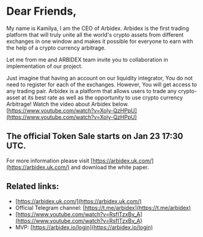 # Dear Friends,

My name is Kamilya, I am the CEO of Arbidex. Arbidex is the first trading platform that will truly unite all the world's crypto assets from different exchanges in one window and makes it possible for everyone to earn with the help of a crypto currency arbitrage. 

Let me from me and ARBIDEX team invite you to collaboration in implementation of our project. 

Just imagine that having an account on our liquidity integrator, You do not need to register for each of the exchanges. However, You will get access to any trading pair. Arbidex is a platform that allows users to trade any crypto-asset at its best rate as well as the opportunity to use crypto currency Arbitrage!
Watch the video about Arbidex below. [https://www.youtube.com/watch?v=Xoly-QzHPpU](https://www.youtube.com/watch?v=Xoly-QzHPpU) 

## The official Token Sale starts on Jan 23 17:30 UTC.

For more information please visit [https://arbidex.uk.com/](https://arbidex.uk.com/) and download the white paper.

## Related links:
* [https://arbidex.uk.com/](https://arbidex.uk.com/)
* Official Telegram channel: [https://t.me/arbidex](https://t.me/arbidex) 
* [https://www.youtube.com/watch?v=RsfITzxBv_A](https://www.youtube.com/watch?v=RsfITzxBv_A)
* MVP: [https://arbidex.io/login](https://arbidex.io/login)

